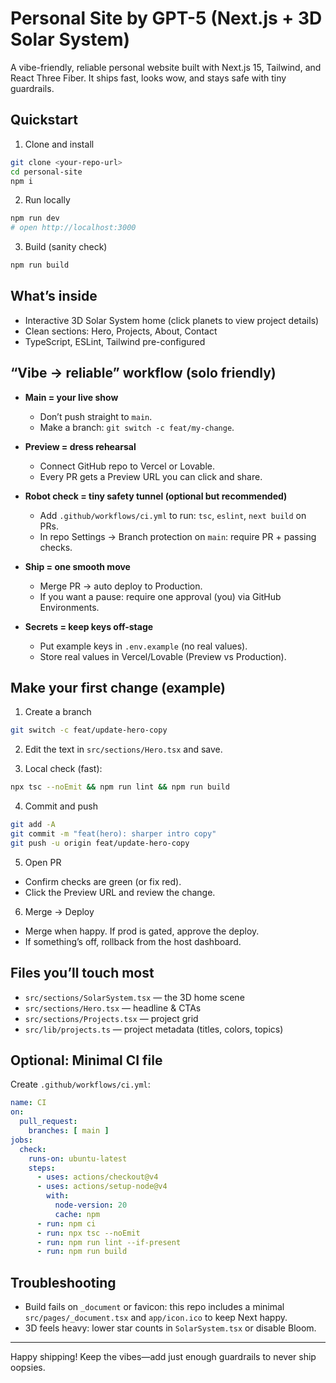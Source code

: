 # Personal Site by GPT-5 (Next.js + 3D Solar System)

A vibe-friendly, reliable personal website built with Next.js 15, Tailwind, and React Three Fiber. It ships fast, looks wow, and stays safe with tiny guardrails.

## Quickstart

1) Clone and install
```bash
git clone <your-repo-url>
cd personal-site
npm i
```

2) Run locally
```bash
npm run dev
# open http://localhost:3000
```

3) Build (sanity check)
```bash
npm run build
```

## What’s inside
- Interactive 3D Solar System home (click planets to view project details)
- Clean sections: Hero, Projects, About, Contact
- TypeScript, ESLint, Tailwind pre-configured

## “Vibe → reliable” workflow (solo friendly)

- **Main = your live show**
  - Don’t push straight to `main`.
  - Make a branch: `git switch -c feat/my-change`.

- **Preview = dress rehearsal**
  - Connect GitHub repo to Vercel or Lovable.
  - Every PR gets a Preview URL you can click and share.

- **Robot check = tiny safety tunnel (optional but recommended)**
  - Add `.github/workflows/ci.yml` to run: `tsc`, `eslint`, `next build` on PRs.
  - In repo Settings → Branch protection on `main`: require PR + passing checks.

- **Ship = one smooth move**
  - Merge PR → auto deploy to Production.
  - If you want a pause: require one approval (you) via GitHub Environments.

- **Secrets = keep keys off-stage**
  - Put example keys in `.env.example` (no real values).
  - Store real values in Vercel/Lovable (Preview vs Production).

## Make your first change (example)

1) Create a branch
```bash
git switch -c feat/update-hero-copy
```

2) Edit the text in `src/sections/Hero.tsx` and save.

3) Local check (fast):
```bash
npx tsc --noEmit && npm run lint && npm run build
```

4) Commit and push
```bash
git add -A
git commit -m "feat(hero): sharper intro copy"
git push -u origin feat/update-hero-copy
```

5) Open PR
- Confirm checks are green (or fix red).
- Click the Preview URL and review the change.

6) Merge → Deploy
- Merge when happy. If prod is gated, approve the deploy.
- If something’s off, rollback from the host dashboard.

## Files you’ll touch most
- `src/sections/SolarSystem.tsx` — the 3D home scene
- `src/sections/Hero.tsx` — headline & CTAs
- `src/sections/Projects.tsx` — project grid
- `src/lib/projects.ts` — project metadata (titles, colors, topics)

## Optional: Minimal CI file
Create `.github/workflows/ci.yml`:
```yaml
name: CI
on:
  pull_request:
    branches: [ main ]
jobs:
  check:
    runs-on: ubuntu-latest
    steps:
      - uses: actions/checkout@v4
      - uses: actions/setup-node@v4
        with:
          node-version: 20
          cache: npm
      - run: npm ci
      - run: npx tsc --noEmit
      - run: npm run lint --if-present
      - run: npm run build
```

## Troubleshooting
- Build fails on `_document` or favicon: this repo includes a minimal `src/pages/_document.tsx` and `app/icon.ico` to keep Next happy.
- 3D feels heavy: lower star counts in `SolarSystem.tsx` or disable Bloom.

---

Happy shipping! Keep the vibes—add just enough guardrails to never ship oopsies.
